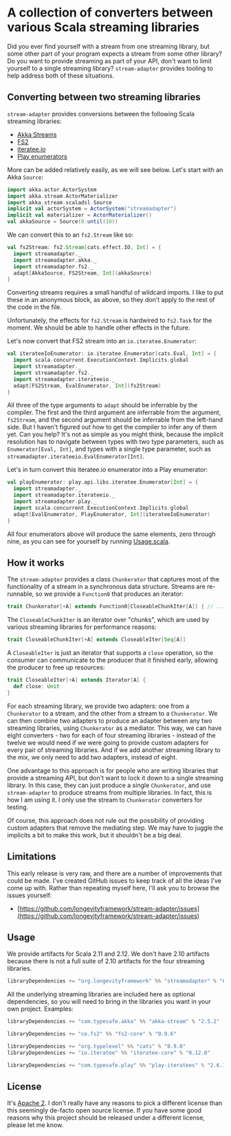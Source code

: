 # A collection of converters between various Scala streaming libraries

Did you ever find yourself with a stream from one streaming library, but some other part of your
program expects a stream from some other library? Do you want to provide streaming as part of your
API, don't want to limit yourself to a single streaming library? `stream-adapter` provides tooling
to help address both of these situations.

## Converting between two streaming libraries

`stream-adapter` provides conversions between the following Scala streaming libraries:

- [Akka Streams](http://doc.akka.io/docs/akka/2.4.17/scala/stream/index.html)
- [FS2](https://github.com/functional-streams-for-scala/fs2)
- [iteratee.io](https://github.com/travisbrown/iteratee)
- [Play enumerators](https://www.playframework.com/documentation/2.5.x/Enumerators)

More can be added relatively easily, as we will see below. Let's start with an Akka `Source`:

```scala
import akka.actor.ActorSystem
import akka.stream.ActorMaterializer
import akka.stream.scaladsl.Source
implicit val actorSystem = ActorSystem("streamadapter")
implicit val materializer = ActorMaterializer()
val akkaSource = Source(0.until(10))
```

We can convert this to an `fs2.Stream` like so:

```scala
val fs2Stream: fs2.Stream[cats.effect.IO, Int] = {
  import streamadapter._
  import streamadapter.akka._
  import streamadapter.fs2._
  adapt[AkkaSource, FS2Stream, Int](akkaSource)
}
```

Converting streams requires a small handful of wildcard imports. I like to put these in an anonymous
block, as above, so they don't apply to the rest of the code in the file.

Unfortunately, the effects for `fs2.Stream` is hardwired to `fs2.Task` for the moment. We should be
able to handle other effects in the future.

Let's now convert that FS2 stream into an `io.iteratee.Enumerator`:

```scala
val iterateeIoEnumerator: io.iteratee.Enumerator[cats.Eval, Int] = {
  import scala.concurrent.ExecutionContext.Implicits.global
  import streamadapter._
  import streamadapter.fs2._
  import streamadapter.iterateeio._
  adapt[FS2Stream, EvalEnumerator, Int](fs2Stream)
}
```

All three of the type arguments to `adapt` should be inferrable by the compiler. The first and the
third argument are inferrable from the argument, `fs2Stream`, and the second argument should be
inferrable from the left-hand side. But I haven't figured out how to get the compiler to infer any
of them yet. Can you help? It's not as simple as you might think, because the implicit resolution
has to navigate between types with two type parameters, such as `Enumerator[Eval, Int]`, and types
with a single type parameter, such as `streamadapter.iterateeio.EvalEnumerator[Int]`.

Let's in turn convert this iteratee.io enumerator into a Play enumerator:

```scala
val playEnumerator: play.api.libs.iteratee.Enumerator[Int] = {
  import streamadapter._
  import streamadapter.iterateeio._
  import streamadapter.play._
  import scala.concurrent.ExecutionContext.Implicits.global
  adapt[EvalEnumerator, PlayEnumerator, Int](iterateeIoEnumerator)
}
```

All four enumerators above will produce the same elements, zero through nine, as you can see for
yourself by running [Usage.scala](https://github.com/longevityframework/stream-adapter/blob/master/core/src/test/scala/streamadapter/usage/Usage.scala).

## How it works

The `stream-adapter` provides a class `Chunkerator` that captures most of the functionality of a
stream in a synchronous data structure. Streams are re-runnable, so we provide a `Function0` that
produces an iterator:

```scala
trait Chunkerator[+A] extends Function0[CloseableChunkIter[A]] { // ...
```

The `CloseableChunkIter` is an iterator over "chunks", which are used by various streaming libraries
for performance reasons:

```scala
trait CloseableChunkIter[+A] extends CloseableIter[Seq[A]]
```

A `CloseableIter` is just an iterator that supports a `close` operation, so the consumer can
communicate to the producer that it finished early, allowing the producer to free up resources:

```scala
trait CloseableIter[+A] extends Iterator[A] {
  def close: Unit
}
```

For each streaming library, we provide two adapters: one from a `Chunkerator` to a stream, and the
other from a stream to a `Chunkerator`. We can then combine two adapters to produce an adapter
between any two streaming libraries, using `Chunkerator` as a mediator. This way, we can have eight
converters - two for each of four streaming libraries - instead of the twelve we would need if we
were going to provide custom adapters for every pair of streaming libraries. And if we add another
streaming library to the mix, we only need to add two adapters, instead of eight.

One advantage to this approach is for people who are writing libraries that provide a streaming API,
but don't want to lock it down to a single streaming library. In this case, they can just produce a
single `Chunkerator`, and use `stream-adapter` to produce streams from multiple libraries. In fact,
this is how I am using it. I only use the stream to `Chunkerator` converters for testing.

Of course, this approach does not rule out the possibility of providing custom adapters that remove
the mediating step. We may have to juggle the implicits a bit to make this work, but it shouldn't be
a big deal.

## Limitations

This early release is very raw, and there are a number of improvements that could be made. I've
created GitHub issues to keep track of all the ideas I've come up with. Rather than repeating myself
here, I'll ask you to browse the issues yourself:

- [https://github.com/longevityframework/stream-adapter/issues](https://github.com/longevityframework/stream-adapter/issues)

## Usage

We provide artifacts for Scala 2.11 and 2.12. We don't have 2.10 artifacts because there is not a
full suite of 2.10 artifacts for the four streaming libraries.

```scala
libraryDependencies += "org.longevityframework" %% "streamadapter" % "0.1.0"
```

All the underlying streaming libraries are included here as optional dependencies, so you will need
to bring in the libraries you want in your own project. Examples:

```scala
libraryDependencies += "com.typesafe.akka" %% "akka-stream" % "2.5.2"

libraryDependencies += "co.fs2" %% "fs2-core" % "0.9.6"

libraryDependencies += "org.typelevel" %% "cats" % "0.9.0"
libraryDependencies += "io.iteratee" %% "iteratee-core" % "0.12.0"

libraryDependencies += "com.typesafe.play" %% "play-iteratees" % "2.6.1"
```

## License

It's [Apache 2](http://www.apache.org/licenses/). I don't really have any reasons to pick a
different license than this seemingly de-facto open source license. If you have some good reasons
why this project should be released under a different license, please let me know.
